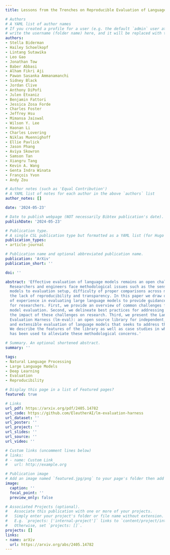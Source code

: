 ```yaml
---
title: Lessons from the Trenches on Reproducible Evaluation of Language Models

# Authors
# A YAML list of author names
# If you created a profile for a user (e.g. the default `admin` user at `content/authors/admin/`), 
# write the username (folder name) here, and it will be replaced with their full name and linked to their profile.
authors:
- Stella Biderman
- Hailey Schoelkopf
- Lintang Sutawika
- Leo Gao
- Jonathan Tow
- Baber Abbasi
- Alham Fikri Aji
- Pawan Sasanka Ammanamanchi
- Sidney Black
- Jordan Clive
- Anthony DiPofi
- Julen Etxaniz
- Benjamin Fattori
- Jessica Zosa Forde
- Charles Foster
- Jeffrey Hsu
- Mimansa Jaiswal
- Wilson Y. Lee
- Haonan Li
- Charles Lovering
- Niklas Muennighoff
- Ellie Pavlick
- Jason Phang
- Aviya Skowron
- Samson Tan
- Xiangru Tang
- Kevin A. Wang
- Genta Indra Winata
- François Yvon
- Andy Zou

# Author notes (such as 'Equal Contribution')
# A YAML list of notes for each author in the above `authors` list
author_notes: []

date: '2024-05-23'

# Date to publish webpage (NOT necessarily Bibtex publication's date).
publishDate: '2024-05-23'

# Publication type.
# A single CSL publication type but formatted as a YAML list (for Hugo requirements).
publication_types:
- article-journal

# Publication name and optional abbreviated publication name.
publication: 'ArXiv'
publication_short: ''

doi: ''

abstract: 'Effective evaluation of language models remains an open challenge in NLP.
  Researchers and engineers face methodological issues such as the sensitivity of
  models to evaluation setup, difficulty of proper comparisons across methods, and
  the lack of reproducibility and transparency. In this paper we draw on three years
  of experience in evaluating large language models to provide guidance and lessons
  for researchers. First, we provide an overview of common challenges faced in language
  model evaluation. Second, we delineate best practices for addressing or lessening
  the impact of these challenges on research. Third, we present the Language Model
  Evaluation Harness (lm-eval): an open source library for independent, reproducible,
  and extensible evaluation of language models that seeks to address these issues.
  We describe the features of the library as well as case studies in which the library
  has been used to alleviate these methodological concerns.'

# Summary. An optional shortened abstract.
summary: ''

tags:
- Natural Language Processing
- Large Language Models
- Deep Learning
- Evaluation
- Reproducibility

# Display this page in a list of Featured pages?
featured: true

# Links
url_pdf: https://arxiv.org/pdf/2405.14782
url_code: https://github.com/EleutherAI/lm-evaluation-harness
url_dataset: ''
url_poster: ''
url_project: ''
url_slides: ''
url_source: ''
url_video: ''

# Custom links (uncomment lines below)
# links:
# - name: Custom Link
#   url: http://example.org

# Publication image
# Add an image named `featured.jpg/png` to your page's folder then add a caption below.
image:
  caption: ''
  focal_point: ''
  preview_only: false

# Associated Projects (optional).
#   Associate this publication with one or more of your projects.
#   Simply enter your project's folder or file name without extension.
#   E.g. `projects: ['internal-project']` links to `content/project/internal-project/index.md`.
#   Otherwise, set `projects: []`.
projects: []
links:
- name: arXiv
  url: https://arxiv.org/abs/2405.14782
---
```

